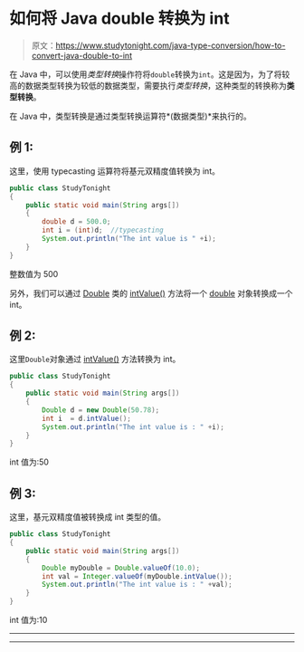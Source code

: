 # 如何将 Java double 转换为 int

> 原文：<https://www.studytonight.com/java-type-conversion/how-to-convert-java-double-to-int>

在 Java 中，可以使用*类型转换*操作符将`double`转换为`int`。这是因为，为了将较高的数据类型转换为较低的数据类型，需要执行*类型转换*，这种类型的转换称为**类型转换**。

在 Java 中，类型转换是通过类型转换运算符*(数据类型)*来执行的。

## 例 1:

这里，使用 typecasting 运算符将基元双精度值转换为 int。

```java
public class StudyTonight
{  
	public static void main(String args[])
	{  
		double d = 500.0;  
		int i = (int)d;  //typecasting 
		System.out.println("The int value is " +i); 
	}
}
```

整数值为 500

另外，我们可以通过 [Double](https://www.studytonight.com/java/wrapper-class.php) 类的 [intValue()](https://www.studytonight.com/java-wrapper-class/java-double-intvalue-method) 方法将一个 [double](https://www.studytonight.com/java/wrapper-class.php) 对象转换成一个 int。

## 例 2:

这里`Double`对象通过 [intValue()](https://www.studytonight.com/java-wrapper-class/java-double-intvalue-method) 方法转换为 int。

```java
public class StudyTonight
{  
	public static void main(String args[])
	{  
		Double d = new Double(50.78);  
		int i  = d.intValue();  
		System.out.println("The int value is : " +i);   
	}
}
```

int 值为:50

## 例 3:

这里，基元双精度值被转换成 int 类型的值。

```java
public class StudyTonight
{  
	public static void main(String args[])
	{  
		Double myDouble = Double.valueOf(10.0);
		int val = Integer.valueOf(myDouble.intValue());
		System.out.println("The int value is : " +val);   
	}
}
```

int 值为:10

* * *

* * *